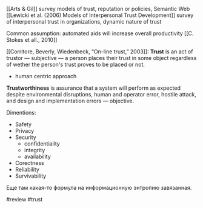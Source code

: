 [[Arts & Gil]] survey models of trust, reputation or policies, Semantic Web
[[Lewicki et al. (2006) Models of Interpersonal Trust Development]] survey of interpersonal trust in organizations, dynamic nature of trust

Common assumption: automated aids will increase overall productivity [[C. Stokes et all., 2010]]

[[Corritore, Beverly, Wiedenbeck, “On-line trust,” 2003]]: **Trust** is an act of trustor — subjective — a person places their trust in some object regardless of wether the person's trust proves to be placed or not.
- human centric approach

**Trustworthiness** is assurance that a system will perform as expected despite environmental disruptions, human and operator error, hostile attack, and design and implementation errors — objective.

Dimentions:
- Safety
- Privacy
- Security
	- confidentiality
	- integrity
	- availability
- Corectness
- Reliability
- Survivability

Еще там какая-то формула на информационную энтропию завязанная.

#review
#trust
